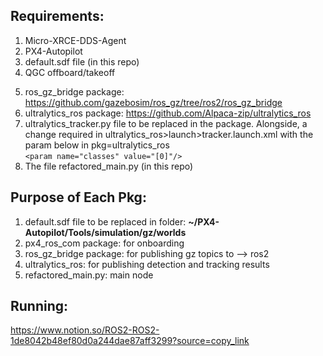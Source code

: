 ## Requirements:

1. Micro-XRCE-DDS-Agent
2. PX4-Autopilot
3. default.sdf file (in this repo)
4. QGC offboard/takeoff
<!-- <strike> 4. px4_ros_com package: https://github.com/PX4/px4_ros_com/blob/main/src/examples/offboard_py/offboard_control.py </strike> -->
5. ros_gz_bridge package: https://github.com/gazebosim/ros_gz/tree/ros2/ros_gz_bridge
6. ultralytics_ros package: https://github.com/Alpaca-zip/ultralytics_ros
7. ultralytics_tracker.py file to be replaced in the package. Alongside, a change required in ultralytics_ros>launch>tracker.launch.xml with the param below in pkg=ultralytics_ros <br>
``<param name="classes" value="[0]"/> ``
8. The file refactored_main.py (in this repo)


## Purpose of Each Pkg:

1. default.sdf file to be replaced in folder:  <b> ~/PX4-Autopilot/Tools/simulation/gz/worlds </b>
2. px4_ros_com package: for onboarding <br>
3. ros_gz_bridge package: for publishing gz topics to --> ros2 <br>
6. ultralytics_ros: for publishing detection and tracking results <br>
7. refactored_main.py: main node

## Running:

https://www.notion.so/ROS2-ROS2-1de8042b48ef80d0a244dae87aff3299?source=copy_link

